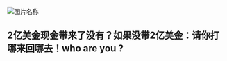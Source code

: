 ![图片名称](http://img1.gtimg.com/2010/pics/hv1/186/19/562/36549081.jpg)

## 2亿美金现金带来了没有？如果没带2亿美金：请你打哪来回哪去！who are you ?
 

